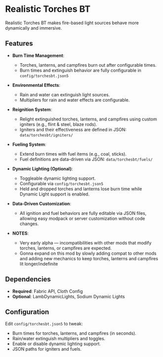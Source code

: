 # Realistic Torches BT

Realistic Torches BT makes fire-based light sources behave more dynamically and immersive.

## Features

- **Burn Time Management**: 
  - Torches, lanterns, and campfires burn out after configurable times.
  - Burn times and extinguish behavior are fully configurable in `config/torchesbt.json5`

- **Environmental Effects**:
  - Rain and water can extinguish light sources.
  - Multipliers for rain and water effects are configurable.

- **Reignition System**:
  - Relight extinguished torches, lanterns, and campfires using custom igniters (e.g., flint & steel, blaze rods).
  - Igniters and their effectiveness are defined in JSON: `data/torchesbt/igniters/`

- **Fueling System**:
  - Extend burn times with fuel items (e.g., coal, sticks).
  - Fuel definitions are data-driven via JSON: `data/torchesbt/fuels/`

- **Dynamic Lighting (Optional)**:
  - Toggleable dynamic lighting support.
  - Configurable via `config/torchesbt.json5`
  - Held and dropped torches and lanterns lose burn time while Dynamic Light support is enabled.
 
- **Data-Driven Customization**:
  - All ignition and fuel behaviors are fully editable via JSON files, allowing easy modpack or server customization without code changes.

- **NOTES**:
  - Very early alpha — incompatibilities with other mods that modify torches, lanterns, or campfires are expected.
  - Gonna expand on this mod by slowly adding compat to other mods and adding new mechanics to keep torches, lanterns and campfires lit longer/indefinite

## Dependencies

- **Required**: Fabric API, Cloth Config
- **Optional**: LambDynamicLights, Sodium Dynamic Lights

## Configuration

Edit `config/torchesbt.json5` to tweak:
- Burn times for torches, lanterns, and campfires (in seconds).
- Rain/water extinguish multipliers and toggles.
- Enable or disable dynamic lighting support.
- JSON paths for igniters and fuels.
